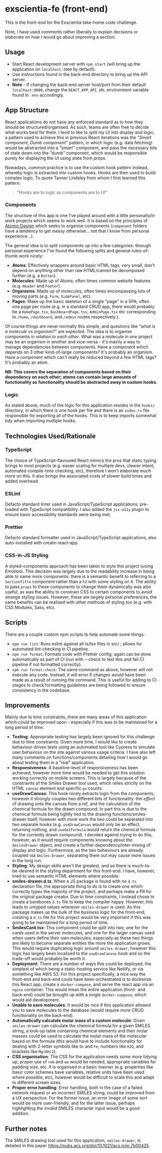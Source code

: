 # exscientia-fe (front-end)

This is the front-end for the Exscientia take-home code challenge.

Note, I have used comments rather liberally to explain decisions or elaborate on how I would go about improving a section.

## Usage

- Start React development server with `npm start` (will bring up the application on `localhost:3000` by default).
- Use instructions found in the back-end directory to bring up the API server.
- **Note** - If changing the back-end server host/port from their default `localhost:8080`, change the `REACT_APP_API_URL` environment variable found in `.env` accordingly.

## App Structure

React applications do not have any enforced standard as to how they should be structured/organised. As such, teams are often free to decide what works best for them. I tend to like to split my UI into display and logic; a pattern used to achieve this in previous React iterations was the _"Smart component, Dumb component"_ pattern, in which logic (e.g. data fetching) would be abstracted into a _"smart"_ component, and pass the necessary bits of state down into the _"dumb"_ component, which would be responsible purely for displaying the UI using state from props.

Nowadays, common practice is to use the custom hook pattern instead, whereby logic is extracted into custom hooks. Hooks are then used to build complex logic. To quote Tanner Lindsley from whom I first learned this pattern:

> "Hooks are to logic as components are to UI"

### Components

The structure of this app is one I've played around with a little personally/in work projects which seems to work well. It is based on the principles of [Atomic Design](https://bradfrost.com/blog/post/atomic-web-design/) which seeks to organise components (`component` folders have a tendency to get messy otherwise... not that I know from personal experience...).

The general idea is to split components up into a few categories: through personal experience I've found the following splits and general rules-of-thumb work nicely:

- **Atoms**: Effectively wrappers around basic HTML tags, very small, don't depend on anything other than raw HTML/cannot be decomposed further (e.g. a `Button`).
- **Molecules**: Made up of Atoms; often times common website features (e.g. `Header` and `Footer`).
- **Organisms**: Made up of molecules; often times encompassing lots of moving parts (e.g. `Form`, `SidePanel`, etc).
- **Pages**: Make up the basic skeleton of a single "page" in a SPA; often one page per route (e.g. in a standard CRUD app, there would probably be a `HomePage.tsx`, `DashboardPage.tsx`, `AdminPage.tsx` etc corresponding to `/home`, `/dashboard`, and `/admin` routes respectively.).

Of course things are never normally this simple, and questions like _"what is a molecule vs organism?"_ are expected. The idea is to organise components in _relation to each other_. What was a molecule in one project may be an organism in another and vice-versa - it's mainly a way to manage dependencies between components. Have a component which depends on 3 other kind-of-large components? It's probably an organism. Have a component which can't really be reduced beyond a few HTML tags? It's probably an atom.

**NB: This covers the separation of components based on their dependency on each other; atoms can contain large amounts of functionality as functionality should be abstracted away in custom hooks.**

### Logic

As stated above, much of the logic for this application resides in the `hooks/` directory, in which there is one hook per file and there is an `index.ts` file responsible for exporting all of the hooks. This is to keep imports somewhat tidy when importing multiple hooks.

## Technologies Used/Rationale

### TypeScript

The choice of TypeScript-flavoured React mimics the pros that static typing brings to most projects (e.g. easier scaling for multiple devs, clearer intent, automated compile-time checking, etc), therefore I won't elaborate much more on this. It also brings the associated costs of slower build times and added overhead.

### ESLint

Defacto standard linter used in JavaScript/TypeScript applications; pre-loaded with TypeScript compatibility. I also added the `jsx-a11y` plugin to ensure basic accessibility standards were being met.

### Prettier

Defacto standard formatter used in JavaScript/TypeScript applications, also auto-installed with create-react-app.

### CSS-in-JS Styling

A styled-components approach has been taken to style this project (using _Emotion_). This decision was largely due to the readability increase in being able to name more components: there is a semantic benefit to referring to a `SectionTitle` component rather than a `h2` with some styling on it. The ability to pass `props` to these components to change them dynamically was also useful, as was the ability to constrain CSS to certain components to avoid strange styling issues. However, these are largely personal preferences, the same benefits can be realised with other methods of styling too (e.g. with CSS Modules, Sass, etc).

## Scripts

There are a couple custom npm scripts to help automate some things:

- `npm run lint`: Runs eslint against all ts/tsx files in src/ ; allows for automated lint-checking in CI pipeline.
- `npm run format`: Formats code with Prettier config; again can be done automatically as part of CI (run with --check to test this and fail CI pipeline if not formatted correctly).
- `npm run format:check`: The same command as above, however will not execute any code. Instead, it will error if changes _would_ have been made as a result of running the command. This is useful for adding to CI stages to check formatting guidelines are being followed to ensure consistency in the codebase.

## Improvements

Mainly due to time constraints, there are many areas of this application which could be improved upon - especially if this was to be maintained for a long period of time.

- **Testing**: Appropriate testing has largely been ignored for this challenge due to time constraints. Given more time, I would like to create behaviour-driven tests using an automated tool like Cypress to simulate user behaviour on the site against various usage criteria. I have also left many comments on functions/components detailing how I would go about testing them in a "real" application.
- **Responsiveness**: A baseline-level of responsiveness has been achieved, however more time would be needed to get this solution working correctly on mobile screens. This is largely because of the constraints of the Smiles Drawer tool used, which relies strictly on the HTML `canvas` element and specific `px` counts.
- **useDrawCanvas**: This hook nicely extracts logic from the components, however it strongly couples two different bits of functionality: the _effect_ of drawing onto the canvas from a ref, and the calculation of the chemical formula for the drawn compound. In part this is due to the chemical formula being tightly tied to the drawing functions/smiles-drawer itself, however with more work the two could be separated into two separate hooks (e.g. `useDrawCanvas` would only be an effect, returning nothing, and `useGetFormula` would return the chemical formula for the currently drawn compound). I decided against trying to do this, however, as it would require components knowing about the `SmilesDrawer` object, and create a further dependency/inter-mixing of display and logic. Furthermore, as the two behaviours are already coupled via `Smiles-Drawer`, separating them out may cause more issues in the long run.
- **Styling**: My design skills aren't the greatest, and so there is much-to-be-desired in the styling department for this front-end. I have, however, tried to use semantic HTML elements where possible.
- **smiles-drawer.d.ts**: When a JS package is found with no `d.ts` declaration file, the appropriate thing to do is to create one which correctly types the majority of the project, and perhaps make a PR for the original package creator. Due to time constraints, I instead chose to create a barebones `d.ts` file to keep the compiler happy. However, this leads to untyped values wherever `smiles-drawer` is used. As this package makes up the bulk of the business logic for the front-end, creating a `d.ts` file for this project would be very important if this was going to be maintained for a long period of time.
- **SmilesCard.tsx**: This component could be split into two; one for the _cards_ used in the server molecules, and one for the larger canvas used when users define their own molecules; especially as these two things are likely to become separate entities the more the application grows. This would require duplicating logic around `smiles-drawer`, however this logic has largely been localised to the `useDrawCanvas` hook and so the trade-off would probably be worth it.
- **Deployment**: There are a number of ways this could be deployed, the simplest of which being a static-hosting service like Netlify, or via something like AWS S3. For this project specifically, a nice way the front-end and back-end could have been orchestrated is to dockerize this React app, create a `docker-compose`, and serve the react app via an `nginx` container. This would mean the entire application (front- and back-end) could be brought up with a single `docker-compose`, which would aid development.
- **Unable to save molecules**: It would be nice if this application allowed you to save molecules to the database (would require more CRUD functionality on the back-end).
- **Automatically calculate molar mass of a custom molecule**: Given `smiles-drawer` can calculate the chemical formula for a given SMILES string, a look-up table containing chemical elements and their molar masses could be used to calculate the molar mass of the molecular based on the formula (this would have to include functionality for dealing with 2-letter symbols like `Os` and `Fe`, numbers like `H2O`, and brackets like `Mg(OH)2`).
- **CSS organisation**: The CSS for the application needs some more tidying up; proper use of `rem` and `em` would be needed, appropriate variables for padding size, etc. It is organised in a basic manner (e.g. properties like basic color schemes have variables, relative units have been used where possible, etc), however would be difficult to scale this and adapt to different screen sizes.
- **Proper error handling**: Error handling, both in the case of a failed network request or an incorrect SMILES string, could be improved from a UX perspective. For the former issue, an error image of some sort would be more user-friendly, and for the latter issue, perhaps highlighting the invalid SMILES character input would be a good addition.

## Further notes

The SMILES drawing tool used for this application, `smiles-drawer`, is detailed in this paper https://pubs.acs.org/doi/10.1021/acs.jcim.7b00425.
